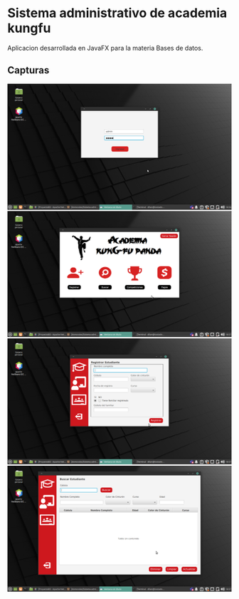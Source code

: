 # Sistema administrativo de academia kungfu
Aplicacion desarrollada en JavaFX para la materia Bases de datos.
## Capturas
![alt text](https://github.com/domorales/Sistema-administrativo-de-academia-kungfu/blob/main/Capturas/login.png)
![alt text](https://github.com/domorales/Sistema-administrativo-de-academia-kungfu/blob/main/Capturas/menu.png)
![alt text](https://github.com/domorales/Sistema-administrativo-de-academia-kungfu/blob/main/Capturas/registrar.png)
![alt text](https://github.com/domorales/Sistema-administrativo-de-academia-kungfu/blob/main/Capturas/buscar.png)



